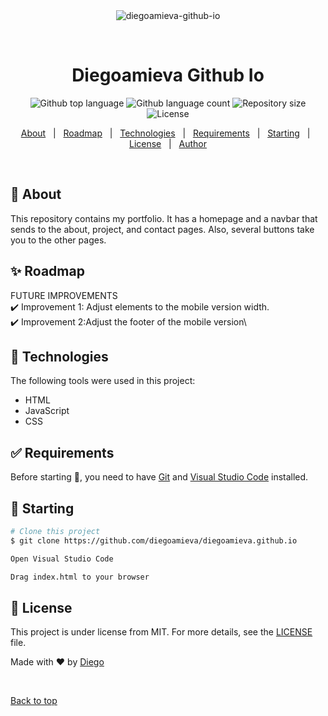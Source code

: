 <div align="center" id="top"> 
  <img src="./.github/app.gif" alt="diegoamieva-github-io" />

  &#xa0;

  <!-- <a href="https://diegoamievagithubio.netlify.app">Demo</a> -->
</div>

<h1 align="center">Diegoamieva Github Io</h1>

<p align="center">
  <img alt="Github top language" src="https://img.shields.io/github/languages/top/diegoamieva/diegoamieva-github-io?color=56BEB8">

  <img alt="Github language count" src="https://img.shields.io/github/languages/count/diegoamieva/diegoamieva-github-io?color=56BEB8">

  <img alt="Repository size" src="https://img.shields.io/github/repo-size/diegoamieva/diegoamieva-github-io?color=56BEB8">

  <img alt="License" src="https://img.shields.io/github/license/diegoamieva/diegoamieva-github-io?color=56BEB8">

  <!-- <img alt="Github issues" src="https://img.shields.io/github/issues/diegoamieva/diegoamieva-github-io?color=56BEB8" /> -->

  <!-- <img alt="Github forks" src="https://img.shields.io/github/forks/diegoamieva/diegoamieva-github-io?color=56BEB8" /> -->

  <!-- <img alt="Github stars" src="https://img.shields.io/github/stars/diegoamieva/diegoamieva-github-io?color=56BEB8" /> -->
</p>

<!-- Status -->

<!-- <h4 align="center"> 
	🚧  Diegoamieva Github Io 🚀 Under construction...  🚧
</h4> 

<hr> -->

<p align="center">
  <a href="#dart-about">About</a> &#xa0; | &#xa0; 
  <a href="#sparkles-roadmap">Roadmap</a> &#xa0; | &#xa0;
  <a href="#rocket-technologies">Technologies</a> &#xa0; | &#xa0;
  <a href="#white_check_mark-requirements">Requirements</a> &#xa0; | &#xa0;
  <a href="#checkered_flag-starting">Starting</a> &#xa0; | &#xa0;
  <a href="#memo-license">License</a> &#xa0; | &#xa0;
  <a href="https://github.com/diegoamieva" target="_blank">Author</a>
</p>

<br>

## :dart: About ##

This repository contains my portfolio. It has a homepage and a navbar that sends to the about, project, and contact pages. Also, several buttons take you to the other pages.

## :sparkles: Roadmap ##

FUTURE IMPROVEMENTS\
:heavy_check_mark: Improvement 1: Adjust elements to the mobile version width.\
:heavy_check_mark: Improvement 2:Adjust the footer of the mobile version\

## :rocket: Technologies ##

The following tools were used in this project:

- HTML
- JavaScript
- CSS

## :white_check_mark: Requirements ##

Before starting :checkered_flag:, you need to have [Git](https://git-scm.com) and [Visual Studio Code](https://code.visualstudio.com) installed.

## :checkered_flag: Starting ##

```bash
# Clone this project
$ git clone https://github.com/diegoamieva/diegoamieva.github.io

Open Visual Studio Code

Drag index.html to your browser
```

## :memo: License ##

This project is under license from MIT. For more details, see the [LICENSE](LICENSE.md) file.


Made with :heart: by <a href="https://github.com/diegoamieva" target="_blank">Diego</a>

&#xa0;

<a href="#top">Back to top</a>
